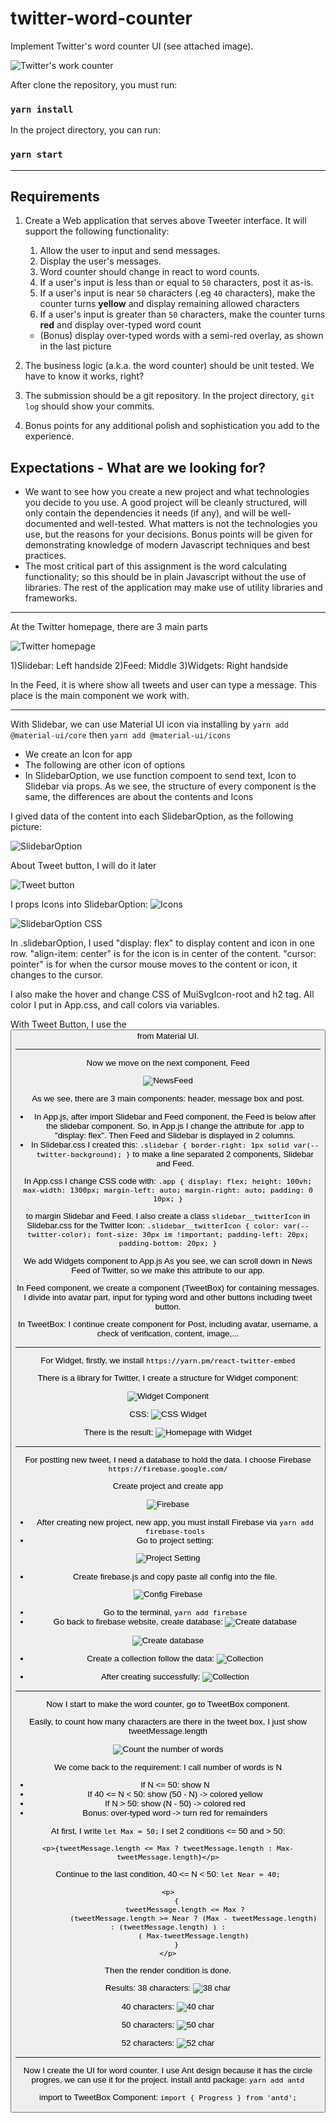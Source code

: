 # twitter-word-counter

Implement Twitter's word counter UI (see attached image).

![Twitter's work counter](https://gist.githubusercontent.com/huygn/ceda027d1f679ba2a99a2630815e5ff7/raw/d860a2917372c8f155e9a2c20161d9076e4b8340/image.jpg)

After clone the repository, you must run:

### `yarn install`

In the project directory, you can run:

### `yarn start`

---

## Requirements

1. Create a Web application that serves above Tweeter interface. It will support the following functionality:

    1. Allow the user to input and send messages.
    1. Display the user's messages.
    1. Word counter should change in react to word counts.
    1. If a user's input is less than or equal to `50` characters, post it as-is.
    1. If a user's input is near `50` characters (.eg `40` characters), make the counter turns **yellow** and display remaining allowed characters
    1. If a user's input is greater than `50` characters, make the counter turns **red** and display over-typed word count

    - (Bonus) display over-typed words with a semi-red overlay, as shown in the last picture

2. The business logic (a.k.a. the word counter) should be unit tested. We have to know it works, right?
3. The submission should be a git repository. In the project directory, `git log` should show your commits.
4. Bonus points for any additional polish and sophistication you add to the experience.

## Expectations - What are we looking for?

-   We want to see how you create a new project and what technologies you decide to you use. A good project will be cleanly structured, will only contain the dependencies it needs (if any), and will be well-documented and well-tested. What matters is not the technologies you use, but the reasons for your decisions. Bonus points will be given for demonstrating knowledge of modern Javascript techniques and best practices.
-   The most critical part of this assignment is the word calculating functionality; so this should be in plain Javascript without the use of libraries. The rest of the application may make use of utility libraries and frameworks.

---

At the Twitter homepage, there are 3 main parts

![Twitter homepage](https://i.imgur.com/mH8qYUS.png)

1)Slidebar: Left handside
2)Feed: Middle
3)Widgets: Right handside

In the Feed, it is where show all tweets and user can type a message. This place is the main component we work with.

---

With Slidebar, we can use Material UI icon via installing by `yarn add @material-ui/core` then `yarn add @material-ui/icons`

-   We create an Icon for app
-   The following are other icon of options
-   In SlidebarOption, we use function compoent to send text, Icon to Slidebar via props. As we see, the structure of every component is the same, the differences are about the contents and Icons

I gived data of the content into each SlidebarOption, as the following picture:

![SlidebarOption](https://i.imgur.com/bWr86me.png)

About Tweet button, I will do it later

![Tweet button](https://i.imgur.com/liJfTC0.png)

I props Icons into SlidebarOption:
![Icons](https://i.imgur.com/bWr86me.png)

![SlidebarOption CSS](https://i.imgur.com/YFWWOa7.png)

In .slidebarOption, I used "display: flex" to display content and icon in one row. "align-item: center" is for the icon is in center of the content. "cursor: pointer" is for when the cursor mouse moves to the content or icon, it changes to the cursor.

I also make the hover and change CSS of MuiSvgIcon-root and h2 tag. All color I put in App.css, and call colors via variables.

With Tweet Button, I use the <Button> from Material UI.

---

Now we move on the next component, Feed

![NewsFeed](https://i.imgur.com/M6Y4SCR.png)

As we see, there are 3 main components: header, message box and post.

-   In App.js, after import Slidebar and Feed component, the Feed is below after the slidebar component. So, in App.js I change the attribute for .app to "display: flex". Then Feed and Slidebar is displayed in 2 columns.
-   In Slidebar.css I created this:
    `.slidebar { border-right: 1px solid var(--twitter-background); }`
    to make a line separated 2 components, Slidebar and Feed.

In App.css I change CSS code with:
`.app { display: flex; height: 100vh; max-width: 1300px; margin-left: auto; margin-right: auto; padding: 0 10px; }`

to margin Slidebar and Feed. I also create a class `slidebar__twitterIcon` in Slidebar.css for the Twitter Icon:
`.slidebar__twitterIcon { color: var(--twitter-color); font-size: 30px im !important; padding-left: 20px; padding-bottom: 20px; }`

We add Widgets component to App.js
As you see, we can scroll down in News Feed of Twitter, so we make this attribute to our app.

In Feed component, we create a component (TweetBox) for containing messages. I divide into avatar part, input for typing word and other buttons including tweet button.

In TweetBox:
I continue create component for Post, including avatar, username, a check of verification, content, image,...

---

For Widget, firstly, we install `https://yarn.pm/react-twitter-embed`

There is a library for Twitter, I create a structure for Widget component:

![Widget Component](https://i.imgur.com/FSAe9sp.png)

CSS:
![CSS Widget](https://i.imgur.com/oXbXfHV.png)

There is the result:
![Homepage with Widget](https://i.imgur.com/ojOyupo.png)

---

For postting new tweet, I need a database to hold the data. I choose Firebase `https://firebase.google.com/`

Create project and create app

![Firebase](https://i.imgur.com/nXvzxXF.png)

-   After creating new project, new app, you must install Firebase via `yarn add firebase-tools`
-   Go to project setting:

![Project Setting](https://i.imgur.com/EbX6hOw.png)

-   Create firebase.js and copy paste all config into the file.

![Config Firebase](https://i.imgur.com/nt8GRIe.png)

-   Go to the terminal, `yarn add firebase`
-   Go back to firebase website, create database:
    ![Create database](https://i.imgur.com/oS8uLXN.png)

![Create database](https://i.imgur.com/zuoukeT.png)

-   Create a collection follow the data:
    ![Collection](blob:https://imgur.com/37e516da-cd28-467d-b7d4-67211eedc371)

-   After creating successfully:
    ![Collection](https://i.imgur.com/yNdfYuG.png)

---

Now I start to make the word counter, go to TweetBox component.

Easily, to count how many characters are there in the tweet box, I just show tweetMessage.length

![Count the number of words](https://i.imgur.com/05OEErb.png)

We come back to the requirement:
I call number of words is N

-   If N <= 50: show N
-   If 40 <= N < 50: show (50 - N) -> colored yellow
-   If N > 50: show (N - 50) -> colored red
-   Bonus: over-typed word -> turn red for remainders

At first, I write `let Max = 50;`
I set 2 conditions <= 50 and > 50:

`<p>{tweetMessage.length <= Max ? tweetMessage.length : Max-tweetMessage.length}</p>`

Continue to the last condition, 40 <= N < 50:
`let Near = 40;`

```
<p>
    {
        tweetMessage.length <= Max ?
            (tweetMessage.length >= Near ? (Max - tweetMessage.length) : (tweetMessage.length) ) :
            ( Max-tweetMessage.length)
    }
</p>
```

Then the render condition is done.

Results:
38 characters:
![38 char](https://i.imgur.com/oTpUQAZ.png)

40 characters:
![40 char](https://i.imgur.com/LcXa0PR.png)

50 characters:
![50 char](https://i.imgur.com/ASX32km.png)

52 characters:
![52 char](https://i.imgur.com/sEZlXDy.png)

______________________________________

Now I create the UI for word counter. I use Ant design because it has the circle progres, we can use it for the project.
install antd package:
`yarn add antd`

import to TweetBox Component:
`import { Progress } from 'antd';`
